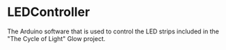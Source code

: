 # LEDController
The Arduino software that is used to control the LED strips included in the "The Cycle of Light" Glow project.
